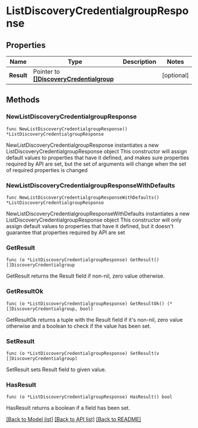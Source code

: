 # ListDiscoveryCredentialgroupResponse

## Properties

Name | Type | Description | Notes
------------ | ------------- | ------------- | -------------
**Result** | Pointer to [**[]DiscoveryCredentialgroup**](DiscoveryCredentialgroup.md) |  | [optional] 

## Methods

### NewListDiscoveryCredentialgroupResponse

`func NewListDiscoveryCredentialgroupResponse() *ListDiscoveryCredentialgroupResponse`

NewListDiscoveryCredentialgroupResponse instantiates a new ListDiscoveryCredentialgroupResponse object
This constructor will assign default values to properties that have it defined,
and makes sure properties required by API are set, but the set of arguments
will change when the set of required properties is changed

### NewListDiscoveryCredentialgroupResponseWithDefaults

`func NewListDiscoveryCredentialgroupResponseWithDefaults() *ListDiscoveryCredentialgroupResponse`

NewListDiscoveryCredentialgroupResponseWithDefaults instantiates a new ListDiscoveryCredentialgroupResponse object
This constructor will only assign default values to properties that have it defined,
but it doesn't guarantee that properties required by API are set

### GetResult

`func (o *ListDiscoveryCredentialgroupResponse) GetResult() []DiscoveryCredentialgroup`

GetResult returns the Result field if non-nil, zero value otherwise.

### GetResultOk

`func (o *ListDiscoveryCredentialgroupResponse) GetResultOk() (*[]DiscoveryCredentialgroup, bool)`

GetResultOk returns a tuple with the Result field if it's non-nil, zero value otherwise
and a boolean to check if the value has been set.

### SetResult

`func (o *ListDiscoveryCredentialgroupResponse) SetResult(v []DiscoveryCredentialgroup)`

SetResult sets Result field to given value.

### HasResult

`func (o *ListDiscoveryCredentialgroupResponse) HasResult() bool`

HasResult returns a boolean if a field has been set.


[[Back to Model list]](../README.md#documentation-for-models) [[Back to API list]](../README.md#documentation-for-api-endpoints) [[Back to README]](../README.md)


